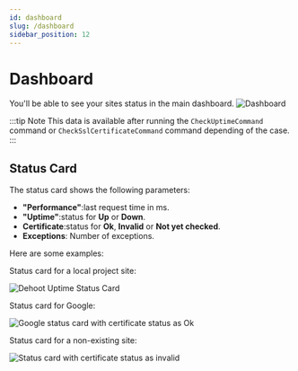 ```yaml
---
id: dashboard
slug: /dashboard
sidebar_position: 12
---
```


# Dashboard

You'll be able to see your sites status in the main dashboard.
![Dashboard](./uptime-check/img/dashboard.png)

:::tip Note
This data is available after running the `CheckUptimeCommand` command or `CheckSslCertificateCommand` command
depending of the case.
:::

## Status Card
The status card shows the following parameters:

- **"Performance"**:last request time in ms.
- **"Uptime"**:status for **Up** or **Down**.
- **Certificate**:status for **Ok**, **Invalid** or **Not yet checked**.
- **Exceptions**: Number of exceptions.

Here are some examples:

Status card for a local project site:

![Dehoot Uptime Status Card](./uptime-check/img/uptime-card.png)

Status card for Google:

![Google status card with certificate status as Ok](./ssl-certificate-check/img/google-status.png)

Status card for a non-existing site:

![Status card with certificate status as invalid](./ssl-certificate-check/img/invalid-status.png)